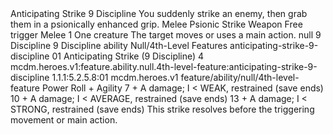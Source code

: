 <ability>
  <name>Anticipating Strike</name>
  <cost>9 Discipline</cost>
  <flavor>You suddenly strike an enemy, then grab them in a psionically enhanced grip.</flavor>
  <keywords>
    <keyword>Melee</keyword>
    <keyword>Psionic</keyword>
    <keyword>Strike</keyword>
    <keyword>Weapon</keyword>
  </keywords>
  <type>Free trigger</type>
  <distance>Melee 1</distance>
  <target>One creature</target>
  <trigger>The target moves or uses a main action.</trigger>
  <metadata>
    <class>null</class>
    <cost>9 Discipline</cost>
    <cost_amount>9</cost_amount>
    <cost_resource>Discipline</cost_resource>
    <feature_type>ability</feature_type>
    <file_dpath>Null/4th-Level Features</file_dpath>
    <item_id>anticipating-strike-9-discipline</item_id>
    <item_index>01</item_index>
    <item_name>Anticipating Strike (9 Discipline)</item_name>
    <level>4</level>
    <scc>mcdm.heroes.v1:feature.ability.null.4th-level-feature:anticipating-strike-9-discipline</scc>
    <scdc>1.1.1:5.2.5.8:01</scdc>
    <source>mcdm.heroes.v1</source>
    <type>feature/ability/null/4th-level-feature</type>
  </metadata>
  <effects>
    <effect type="roll">
      <roll>Power Roll + Agility</roll>
      <t1>7 + A damage; I &lt; WEAK, restrained (save ends)</t1>
      <t2>10 + A damage; I &lt; AVERAGE, restrained (save ends)</t2>
      <t3>13 + A damage; I &lt; STRONG, restrained (save ends)</t3>
    </effect>
    <effect type="mundane">This strike resolves before the triggering movement or main action.</effect>
  </effects>
</ability>

